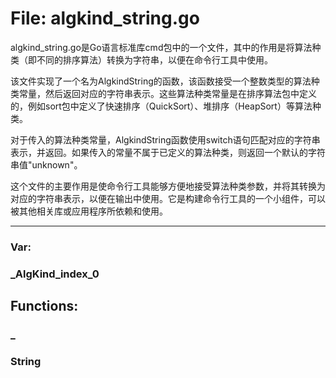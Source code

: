 # File: algkind_string.go

algkind_string.go是Go语言标准库cmd包中的一个文件，其中的作用是将算法种类（即不同的排序算法）转换为字符串，以便在命令行工具中使用。

该文件实现了一个名为AlgkindString的函数，该函数接受一个整数类型的算法种类常量，然后返回对应的字符串表示。这些算法种类常量是在排序算法包中定义的，例如sort包中定义了快速排序（QuickSort）、堆排序（HeapSort）等算法种类。

对于传入的算法种类常量，AlgkindString函数使用switch语句匹配对应的字符串表示，并返回。如果传入的常量不属于已定义的算法种类，则返回一个默认的字符串值"unknown"。

这个文件的主要作用是使命令行工具能够方便地接受算法种类参数，并将其转换为对应的字符串表示，以便在输出中使用。它是构建命令行工具的一个小组件，可以被其他相关库或应用程序所依赖和使用。




---

### Var:

### _AlgKind_index_0





## Functions:

### _





### String





